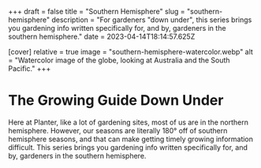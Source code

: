 +++
draft = false
title = "Southern Hemisphere"
slug = "southern-hemisphere"
description = "For gardeners \"down under\", this series brings you gardening info written specifically for, and by, gardeners in the southern hemisphere."
date = 2023-04-14T18:14:57.625Z


[cover]
relative = true
image = "southern-hemisphere-watercolor.webp"
alt = "Watercolor image of the globe, looking at Australia and the South Pacific."
+++

# The Growing Guide Down Under

Here at Planter, like a lot of gardening sites, most of us are in the northern hemisphere. However, our seasons are literally 180° off of southern hemisphere seasons, and that can make getting timely growing information difficult. This series brings you gardening info written specifically for, and by, gardeners in the southern hemisphere.

